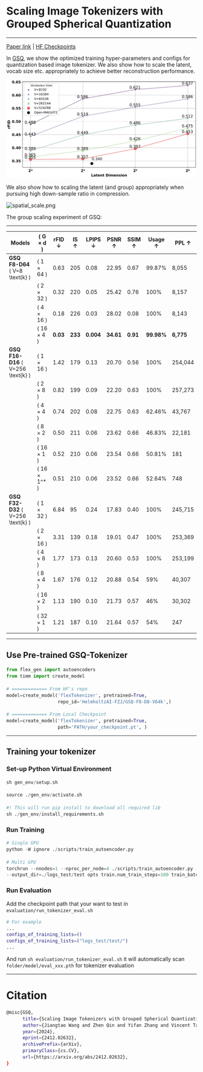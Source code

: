 # **Scaling Image Tokenizers with Grouped Spherical Quantization**
---

[Paper link](https://arxiv.org/abs/2412.02632) | [HF Checkpoints](https://huggingface.co/collections/HelmholtzAI-FZJ/grouped-spherical-quantization-674d6f9f548e472d0eaf179e)

In [GSQ](https://arxiv.org/abs/2412.02632), we show the optimized training hyper-parameters and configs for quantization based image tokenizer. We also show how to scale the latent, vocab size etc. appropriately to achieve better reconstruction performance. 

![dim-vocab-scaling.png](./figures/dim-vocab-scaling.png)

We also show how to scaling the latent (and group) appropriately when pursuing high down-sample ratio in compression. 

![spatial_scale.png](./figures//spatial_scale.png)

The group scaling experiment of GSQ:

---
| **Models**                           | \( G $\times$ d \)    | **rFID ↓** | **IS ↑** | **LPIPS ↓** | **PSNR ↑** | **SSIM ↑** | **Usage ↑** | **PPL ↑**   |
|--------------------------------------|---------------------|------------|----------|-------------|------------|------------|-------------|-------------|
| **GSQ F8-D64** \( V=8 \text{k} \)    | \( 1 $\times$ 64 \)   | 0.63       | 205      | 0.08        | 22.95      | 0.67       | 99.87%      | 8,055       |
|                                      | \( 2 $\times$ 32 \)   | 0.32       | 220      | 0.05        | 25.42      | 0.76       | 100%        | 8,157       |
|                                      | \( 4 $\times$ 16 \)   | 0.18       | 226      | 0.03        | 28.02      | 0.08       | 100%        | 8,143       |
|                                      | \( 16 $\times$ 4 \)   | **0.03**   | **233**  | **0.004**   | **34.61**  | **0.91**   | **99.98%**  | **6,775**   |
| **GSQ F16-D16** \( V=256 \text{k} \) | \( 1 $\times$ 16 \)   | 1.42       | 179      | 0.13        | 20.70      | 0.56       | 100%        | 254,044     |
|                                      | \( 2 $\times$ 8 \)    | 0.82       | 199      | 0.09        | 22.20      | 0.63       | 100%        | 257,273     |
|                                      | \( 4 $\times$ 4 \)    | 0.74       | 202      | 0.08        | 22.75      | 0.63       | 62.46%      | 43,767      |
|                                      | \( 8 $\times$ 2 \)    | 0.50       | 211      | 0.06        | 23.62      | 0.66       | 46.83%      | 22,181      |
|                                      | \( 16 $\times$ 1 \)   | 0.52       | 210      | 0.06        | 23.54      | 0.66       | 50.81%      | 181         |
|                                      | \( 16 $\times$ 1^* \) | 0.51       | 210      | 0.06        | 23.52      | 0.66       | 52.64%      | 748         |
| **GSQ F32-D32** \( V=256 \text{k} \) | \( 1 $\times$ 32 \)   | 6.84       | 95       | 0.24        | 17.83      | 0.40       | 100%        | 245,715     |
|                                      | \( 2 $\times$ 16 \)   | 3.31       | 139      | 0.18        | 19.01      | 0.47       | 100%        | 253,369     |
|                                      | \( 4 $\times$ 8 \)    | 1.77       | 173      | 0.13        | 20.60      | 0.53       | 100%        | 253,199     |
|                                      | \( 8 $\times$ 4 \)    | 1.67       | 176      | 0.12        | 20.88      | 0.54       | 59%         | 40,307      |
|                                      | \( 16 $\times$ 2 \)   | 1.13       | 190      | 0.10        | 21.73      | 0.57       | 46%         | 30,302      |
|                                      | \( 32 $\times$ 1 \)   | 1.21       | 187      | 0.10        | 21.64      | 0.57       | 54%         | 247         |
---


## Use Pre-trained GSQ-Tokenizer

```python
from flex_gen import autoencoders
from timm import create_model

# ============= From HF's repo
model=create_model('flexTokenizer', pretrained=True,
                   repo_id='HelmholtzAI-FZJ/GSQ-F8-D8-V64k',)
									 
# ============= From Local Checkpoint
model=create_model('flexTokenizer', pretrained=True,
                   path='PATH/your_checkpoint.pt', )
```

---

## Training your tokenizer

### Set-up Python Virtual Environment

```python
sh gen_env/setup.sh

source ./gen_env/activate.sh

#! This will run pip install to download all required lib
sh ./gen_env/install_requirements.sh 

```

### Run Training

```python
# Single GPU
python -W ignore ./scripts/train_autoencoder.py 

# Multi GPU
torchrun --nnodes=1 --nproc_per_node=4 ./scripts/train_autoencoder.py --config-file=PATH/config_name.yaml \
--output_dir=./logs_test/test opts train.num_train_steps=100 train_batch_size=16
```

### Run Evaluation

Add the checkpoint path that your want to test in `evaluation/run_tokenizer_eval.sh`

```bash
# For example
...
configs_of_training_lists=()
configs_of_training_lists=("logs_test/test/")
...
```

And run `sh evaluation/run_tokenizer_eval.sh` it will automatically scan `folder/model/eval_xxx.pth` for tokenizer evaluation

---

# **Citation**

```bash
@misc{GSQ,
      title={Scaling Image Tokenizers with Grouped Spherical Quantization}, 
      author={Jiangtao Wang and Zhen Qin and Yifan Zhang and Vincent Tao Hu and Björn Ommer and Rania Briq and Stefan Kesselheim},
      year={2024},
      eprint={2412.02632},
      archivePrefix={arXiv},
      primaryClass={cs.CV},
      url={https://arxiv.org/abs/2412.02632}, 
}
```